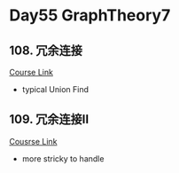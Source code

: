 # Day55 GraphTheory7

##  108. 冗余连接
[Course Link](https://www.programmercarl.com/kamacoder/0108.%E5%86%97%E4%BD%99%E8%BF%9E%E6%8E%A5.html)
- typical Union Find 
##  109. 冗余连接II
[Cousrse Link](https://www.programmercarl.com/kamacoder/0109.%E5%86%97%E4%BD%99%E8%BF%9E%E6%8E%A5II.html)
- more stricky to handle
